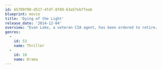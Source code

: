 ```yaml
---
id: 65709f90-d517-4fdf-8f89-63a57eb7feab
blueprint: movie
title: 'Dying of the Light'
release_date: '2014-12-04'
overview: "Evan Lake, a veteran CIA agent, has been ordered to retire. But when his protégé uncovers evidence that Lake's nemesis, the terrorist Banir, has resurfaced, Lake goes rogue, embarking on a perilous, intercontinental mission to eliminate his sworn enemy."
genres:
  -
    id: 53
    name: Thriller
  -
    id: 18
    name: Drama
---
```

